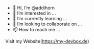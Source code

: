 - 👋 Hi, I’m @addihorn
- 👀 I’m interested in ...
- 🌱 I’m currently learning ...
- 💞️ I’m looking to collaborate on ...
- 📫 How to reach me ...

Visit my Website(https://my-devbox.de)

<!---
addihorn/addihorn is a ✨ special ✨ repository because its `README.md` (this file) appears on your GitHub profile.
You can click the Preview link to take a look at your changes.
--->
